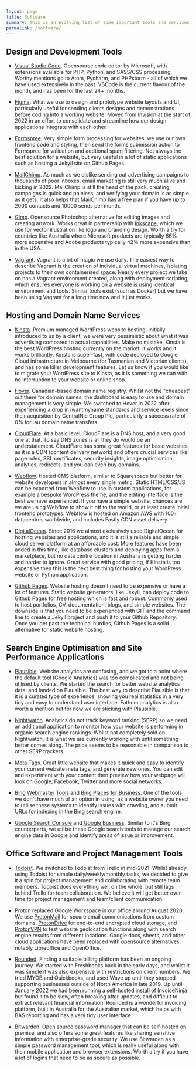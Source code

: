 ```yaml
---
layout: page
title: Software
summary: This is an evolving list of some important tools and services we utilise regularly to create stunning website designs. It will be updated regularly as we find better services or add new applications to our web design and development workflow.
permalink: /software/
---
```


## Design and Development Tools

- [Visual Studio Code](https://code.visualstudio.com/). Opensource code editor by Microsoft, with extensions available for PHP, Python, and SASS/CSS processing. Worthy mentions go to Atom, Pycharm, and PHPstorm - all of which we have used extensively in the past. VSCode is the current flavour of the month, and has been for the last 24+ months.

- [Figma](https://www.figma.com/). What we use to design and prototype website layouts and UI, particularly useful for sending clients designs and demonstrations before coding into a working website. Moved from Invision at the start of 2022 in an effort to consolidate and streamline how our design applications integrate with each other.

- [Formspree](https://formspree.io/). Very simple form processing for websites, we use our own frontend code and styling, then send the forms submission action to Formspree for validation and addtional spam filtering. Not always the best solution for a website, but very useful in a lot of static applications such as hosting a Jekyll site on Github Pages.

- [MailChimp](http://eepurl.com/hSLmkH). As much as we dislike sending out advertising campaigns to thousands of poor inboxes, email marketing is still very much alive and kicking in 2022. MailChimp is still the head of the pack, creating campaigns is quick and painless, and verifying your domain is as simple as it gets. It also helps that MailChimp has a free plan if you have up to 2000 contacts and 10000 sends per month.

- [Gimp](https://www.gimp.org/). Opensource Photoshop alternative for editing images and creating artwork. Works great in partnership with [Inkscape](https://inkscape.org/), which we use for vector illustration like logo and branding design. Worth a try for countries like Australia where Microsoft products are typically 66% more expensive and Adobe products typically 42% more expensive than in the USA.

- [Vagrant](https://www.vagrantup.com/). Vagrant is a bit of magic we use daily. The easiest way to describe Vagrant is the creation of individual virtual machines, isolating projects to their own containerised space. Nearly every project we take on has a Vagrant environment created, along with deployment scripting, which ensures everyone is working on a website is using identical environment and tools. Similar tools exist (such as Docker) but we have been using Vagrant for a long time now and it just works.

## Hosting and Domain Name Services

- [Kinsta](https://kinsta.com/signup/?plan=visits-starter&interval=year&kaid=DOXBTNWOLNAX). Premium managed WordPress website hosting. Initially introduced to us by a client, we were very pessimistic about what it was advertising compared to actual capabilities. Make no mistake, Kinsta is the best WordPress hosting currently on the market, it works and it works brilliantly. Kinsta is super-fast, with code deployed to Google Cloud infrastructure in Melbourne (for Tasmanian and Victorian clients), and has some killer development features. Let us know if you would like to migrate your WordPress site to Kinsta, as it is something we can with no interruption to your website or online shop.

- [Hover](https://hover.com/8rPntOPf). Canadian-based domain name registry. Whilst not the "cheapest" out there for domain names, the dashboard is easy to use and domain management is very simple. We switched to Hover in 2022 after experiencing a drop in iwantmyname standards and service levels since their acquisition by CentralNic Group Plc, particularly a success rate of 0% for .au domain name transfers.

- [CloudFlare](https://www.cloudflare.com/). At a basic level, CloudFlare is a DNS host, and a very good one at that. To say DNS zones is all they do would be an understatement. CloudFlare has some great features for basic websites, as it is a CDN (content delivery network) and offers crucial services like page rules, SSL certificates, security insights, image optimisation, analytics, redirects, and you can even buy domains.

- [Webflow](https://webflow.grsm.io/2789083). Hosted CMS platform, similar to Squarespace but better for website developers in almost every single metric. Static HTML/CSS/JS can be exported from Webflow to use in custom applications, for example a bespoke WordPress theme, and the editing interface is the best we have experienced. If you have a simple website, chances are we are using Webflow to show it off to the world, or at least create initial frontend prototypes. Webflow is hosted on Amazon AWS with 100+ datacentres worldwide, and includes Fastly CDN asset delivery.

- [DigitalOcean](https://m.do.co/c/320fe8dd7160). Since 2016 we almost exclusively used DigitalOcean for hosting websites and applications, and it is still a reliable and simple cloud server platform at an affordable cost. More features have been added in this time, like database clusters and deploying apps from a marketplace, but no data centre location in Australia is getting harder and harder to ignore. Great service with good pricing, if Kinsta is too expensive then this is the next best thing for hosting your WordPress website or Python application.

- [Github Pages](https://pages.github.com/). Website hosting doesn't need to be expensive or have a lot of features. Static website generators, like Jekyll, can deploy code to Github Pages for free hosting which is fast and robust. Commonly used to host portfolios, CV, documentation, blogs, and simple websites. The downside is that you need to be experienced with GIT and the command line to create a Jekyll project and push it to your Github Repository. Once you get past the technical hurdles, Github Pages is a solid alternative for static website hosting.

## Search Engine Optimisation and Site Performance Applications

- [Plausible](https://plausible.io/). Website analytics are confusing, and we got to a point where the default tool (Google Analytics) was too complicated and not being utilised by clients. We started the search for better website analytics data, and landed on Plausible. The best way to describe Plausible is that it is a curated type of experience, showing you real statistics in a very tidy and easy to understand user interface. Fathom analytics is also worth a mention but for now we are sticking with Plausible.

- [Nightwatch](https://nightwatch.io/). Analytics do not track keyword ranking (SERP) so we need an additional application to monitor how your website is performing in organic search engine rankings. Whilst not completely sold on Nightwatch, it is what we are currently working with until something better comes along. The price seems to be reasonable in comparison to other SERP trackers.

- [Meta Tags](https://metatags.io/). Great little website that makes it quick and easy to identify your current website meta tags, and generate new ones. You can edit and experiment with your content then preview how your webpage will look on Google, Facebook, Twitter and more social networks.

- [Bing Webmaster Tools](https://www.bing.com/webmasters/tools/) and [Bing Places for Business](https://www.bingplaces.com/). One of the tools we don't have much of an option in using, as a website owner you need to utilise these systems to identify issues with crawling, and submit URLs for indexing in the Bing search engine.

- [Google Search Console](https://search.google.com/search-console) and [Google Business](https://business.google.com/). Similar to it's Bing counterparts, we utilise these Google search tools to manage our search engine data in Google and identify areas of issue or improvement.

## Office Software and Project Management Tools

- [Todoist](https://todoist.com/). We switched to Todoist from Trello in mid-2021. Whilst already using Todoist for simple daily/weekly/monthly tasks, we decided to give it a spin for project management and collaborating with remote team members. Todoist does everything well on the whole, but still lags behind Trello for team collaboration. We believe it will get better over time for project management and team/client communication.

- Proton replaced Google Workspace in our office around August 2020. We use [ProtonMail](https://protonmail.com/) for secure email communications from custom domains, [ProtonDrive](https://drive.protonmail.com/) for end-to-end encrypted cloud storage, and [ProtonVPN](https://protonvpn.com/) to test website geolocation functions along with search engine results from different locations. Google docs, sheets, and other cloud applications have been replaced with opensource alternatives, notably Libreoffice and OpenOffice.

- [Rounded](https://rounded.com.au/). Finding a suitable billing platform has been an ongoing journey. We started with Freshbooks back in the early days, and whilst it was simple it was also expensive with restrictions on client numbers. We tried MYOB and Quickbooks, and used Wave up until they stopped supporting businesses outside of North America in late 2019. Up until January 2022 we had been running a self-hosted install of InvoiceNinja but found it to be slow, often breaking after updates, and difficult to extract relevant financial information. Rounded is a wonderful invoicing platform, built in Australia for the Australian market, which helps with BAS reporting and has a very tidy user interface.

- [Bitwarden](https://bitwarden.com/). Open source password manager that can be self-hosted on premise, and also offers some great features like sharing sensitive information with enterprise-grade security. We use Bitwarden as a simple password management tool, which is really useful along with their mobile application and browser extensions. Worth a try if you have a lot of logins that need to be as secure as possible.